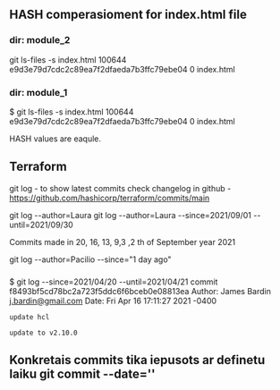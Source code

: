 ## HASH comperasioment for index.html file

### dir: module_2
git ls-files -s index.html
100644 e9d3e79d7cdc2c89ea7f2dfaeda7b3ffc79ebe04 0       index.html

### dir: module_1
$ git ls-files -s index.html
100644 e9d3e79d7cdc2c89ea7f2dfaeda7b3ffc79ebe04 0       index.html


HASH values are eaqule.


## Terraform

git log - to show latest commits
check changelog in github -  https://github.com/hashicorp/terraform/commits/main

git log --author=Laura
git log --author=Laura --since=2021/09/01 --until=2021/09/30

Commits made in 20, 16, 13, 9,3 ,2 th of September year 2021


git log --author=Pacilio --since="1 day ago"
 
###  
 $ git log --since=2021/04/20 --until=2021/04/21
commit f8493bf5cd78bc2a723f5ddc6f6bceb0e08813ea
Author: James Bardin <j.bardin@gmail.com>
Date:   Fri Apr 16 17:11:27 2021 -0400

    update hcl

    update to v2.10.0
	
## Konkretais commits tika iepusots ar definetu laiku git commit --date=''
	
	
	
